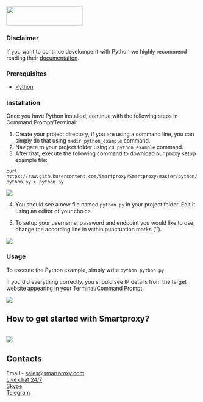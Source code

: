 ## <img src="https://smartproxy.com/wp-content/themes/smartproxy/images/smartproxy-logo.svg" alt="" width="200" height="50"> 

### Disclaimer

If you want to continue develompent with Python we highly recommend reading their [documentation](https://docs.python.org/3/).

### Prerequisites

* [Python](https://www.python.org/downloads/)

### Installation

Once you have Python installed, continue with the following steps in Command Prompt/Terminal:

1. Create your project directory, if you are using a command line, you can simply do that using `mkdir python_example` command.
2. Navigate to your project folder using `cd python_example` command.
3. After that, execute the following command to download our proxy setup example file:

`curl https://raw.githubusercontent.com/Smartproxy/Smartproxy/master/python/python.py > python.py`

<img src="https://i.imgur.com/aWtcsBV.png">

4. You should see a new file named `python.py` in your project folder. Edit it using an editor of your choice.

5. To setup your username, password and endpoint you would like to use, change the according line in within punctuation marks ('').

<img src="https://i.imgur.com/CuMdGMn.png">

### Usage

To execute the Python example, simply write `python python.py`

If you did everything correctly, you should see IP details from the target website appearing in your Terminal/Command Prompt.

<img src="https://i.imgur.com/6RtN64L.png">


## How to get started with Smartproxy?
<br>[<img src="https://smartproxy.com/wp-content/uploads/2019/04/How-to-buy-Smartproxy-plans-now.svg">](https://dashboard.smartproxy.com/register)

## Contacts
Email - sales@smartproxy.com
<br><a href="https://smartproxy.com">Live chat 24/7</a>
<br><a href="https://join.skype.com/invite/bZDHw4NZg2G9">Skype</a>
<br><a href="https://t.me/smartproxy_com">Telegram</a>

